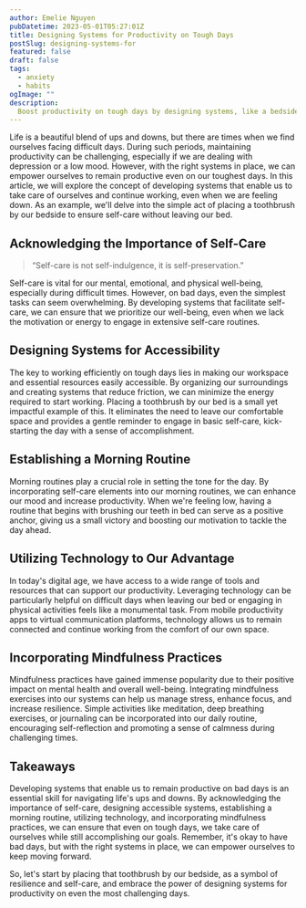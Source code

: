 ```yaml
---
author: Emelie Nguyen
pubDatetime: 2023-05-01T05:27:01Z
title: Designing Systems for Productivity on Tough Days
postSlug: designing-systems-for
featured: false
draft: false
tags:
  - anxiety
  - habits
ogImage: ""
description:
  Boost productivity on tough days by designing systems, like a bedside toothbrush, for self-care.
---
```


Life is a beautiful blend of ups and downs, but there are times when we find ourselves facing difficult days. During such periods, maintaining productivity can be challenging, especially if we are dealing with depression or a low mood. However, with the right systems in place, we can empower ourselves to remain productive even on our toughest days. In this article, we will explore the concept of developing systems that enable us to take care of ourselves and continue working, even when we are feeling down. As an example, we'll delve into the simple act of placing a toothbrush by our bedside to ensure self-care without leaving our bed.

## Acknowledging the Importance of Self-Care

> “Self-care is not self-indulgence, it is self-preservation.”

Self-care is vital for our mental, emotional, and physical well-being, especially during difficult times. However, on bad days, even the simplest tasks can seem overwhelming. By developing systems that facilitate self-care, we can ensure that we prioritize our well-being, even when we lack the motivation or energy to engage in extensive self-care routines.

## Designing Systems for Accessibility

The key to working efficiently on tough days lies in making our workspace and essential resources easily accessible. By organizing our surroundings and creating systems that reduce friction, we can minimize the energy required to start working. Placing a toothbrush by our bed is a small yet impactful example of this. It eliminates the need to leave our comfortable space and provides a gentle reminder to engage in basic self-care, kick-starting the day with a sense of accomplishment.

## Establishing a Morning Routine

Morning routines play a crucial role in setting the tone for the day. By incorporating self-care elements into our morning routines, we can enhance our mood and increase productivity. When we're feeling low, having a routine that begins with brushing our teeth in bed can serve as a positive anchor, giving us a small victory and boosting our motivation to tackle the day ahead.

## Utilizing Technology to Our Advantage

In today's digital age, we have access to a wide range of tools and resources that can support our productivity. Leveraging technology can be particularly helpful on difficult days when leaving our bed or engaging in physical activities feels like a monumental task. From mobile productivity apps to virtual communication platforms, technology allows us to remain connected and continue working from the comfort of our own space.

## Incorporating Mindfulness Practices

Mindfulness practices have gained immense popularity due to their positive impact on mental health and overall well-being. Integrating mindfulness exercises into our systems can help us manage stress, enhance focus, and increase resilience. Simple activities like meditation, deep breathing exercises, or journaling can be incorporated into our daily routine, encouraging self-reflection and promoting a sense of calmness during challenging times.

## Takeaways

Developing systems that enable us to remain productive on bad days is an essential skill for navigating life's ups and downs. By acknowledging the importance of self-care, designing accessible systems, establishing a morning routine, utilizing technology, and incorporating mindfulness practices, we can ensure that even on tough days, we take care of ourselves while still accomplishing our goals. Remember, it's okay to have bad days, but with the right systems in place, we can empower ourselves to keep moving forward.

So, let's start by placing that toothbrush by our bedside, as a symbol of resilience and self-care, and embrace the power of designing systems for productivity on even the most challenging days.
